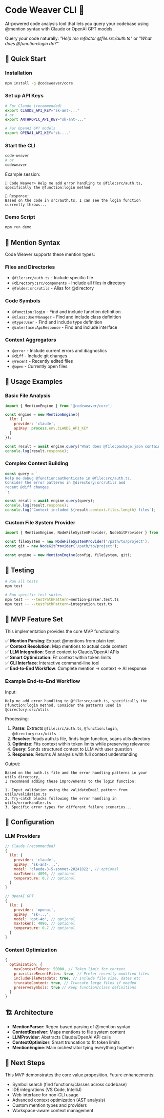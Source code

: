 # Code Weaver CLI 🧵

AI-powered code analysis tool that lets you query your codebase using @mention syntax with Claude or OpenAI GPT models.

Query your code naturally: *"Help me refactor @file:src/auth.ts"* or *"What does @function:login do?"*

## 🚀 Quick Start

### Installation

```bash
npm install -g @codeweaver/core
```

### Set up API Keys

```bash
# For Claude (recommended)
export CLAUDE_API_KEY="sk-ant-..."
# or
export ANTHROPIC_API_KEY="sk-ant-..."

# For OpenAI GPT models  
export OPENAI_API_KEY="sk-..."
```

### Start the CLI

```bash
code-weaver
# or
codeweaver
```

Example session:
```
🧵 Code Weaver> Help me add error handling to @file:src/auth.ts, specifically the @function:login method

🤖 Response:
Based on the code in src/auth.ts, I can see the login function currently throws...
```

### Demo Script

```bash
npm run demo
```

## 📝 Mention Syntax

Code Weaver supports these mention types:

### Files and Directories
- `@file:src/auth.ts` - Include specific file
- `@directory:src/components` - Include all files in directory  
- `@folder:src/utils` - Alias for @directory

### Code Symbols
- `@function:login` - Find and include function definition
- `@class:UserManager` - Find and include class definition
- `@type:User` - Find and include type definition
- `@interface:ApiResponse` - Find and include interface

### Context Aggregators
- `@error` - Include current errors and diagnostics
- `@diff` - Include git changes
- `@recent` - Recently edited files  
- `@open` - Currently open files

## 🔧 Usage Examples

### Basic File Analysis
```javascript
import { MentionEngine } from '@codeweaver/core';

const engine = new MentionEngine({
  llm: {
    provider: 'claude',
    apiKey: process.env.CLAUDE_API_KEY
  }
});

const result = await engine.query('What does @file:package.json contain?');
console.log(result.response);
```

### Complex Context Building
```javascript
const query = `
Help me debug @function:authenticate in @file:src/auth.ts. 
Consider the error patterns in @directory:src/utils and 
recent @diff changes.
`;

const result = await engine.query(query);
console.log(result.response);
console.log(`Context included ${result.context.files.length} files`);
```

### Custom File System Provider
```javascript
import { MentionEngine, NodeFileSystemProvider, NodeGitProvider } from '@codeweaver/core';

const fileSystem = new NodeFileSystemProvider('/path/to/project');
const git = new NodeGitProvider('/path/to/project');

const engine = new MentionEngine(config, fileSystem, git);
```

## 🧪 Testing

```bash
# Run all tests
npm test

# Run specific test suites
npm test -- --testPathPattern=mention-parser.test.ts
npm test -- --testPathPattern=integration.test.ts
```

## 🎯 MVP Feature Set

This implementation provides the core MVP functionality:

✅ **Mention Parsing**: Extract @mentions from plain text  
✅ **Context Resolution**: Map mentions to actual code content  
✅ **LLM Integration**: Send context to Claude/OpenAI APIs  
✅ **Smart Optimization**: Fit context within token limits  
✅ **CLI Interface**: Interactive command-line tool  
✅ **End-to-End Workflow**: Complete mention → context → AI response  

### Example End-to-End Workflow

Input:
```
Help me add error handling to @file:src/auth.ts, specifically the @function:login method. Consider the patterns used in @directory:src/utils
```

Processing:
1. **Parse**: Extracts `@file:src/auth.ts`, `@function:login`, `@directory:src/utils`
2. **Resolve**: Reads auth.ts file, finds login function, scans utils directory  
3. **Optimize**: Fits context within token limits while preserving relevance
4. **Query**: Sends structured context to LLM with user question
5. **Response**: Returns AI analysis with full context understanding

Output:
```
Based on the auth.ts file and the error handling patterns in your utils directory, 
I recommend adding these improvements to the login function:

1. Input validation using the validateEmail pattern from utils/validation.ts
2. Try-catch blocks following the error handling in utils/errorHandler.ts
3. Specific error types for different failure scenarios...
```

## 🔧 Configuration

### LLM Providers

```javascript
// Claude (recommended)
{
  llm: {
    provider: 'claude',
    apiKey: 'sk-ant-...',
    model: 'claude-3-5-sonnet-20241022', // optional
    maxTokens: 4096, // optional
    temperature: 0.7 // optional
  }
}

// OpenAI GPT
{
  llm: {
    provider: 'openai', 
    apiKey: 'sk-...',
    model: 'gpt-4o', // optional
    maxTokens: 4096, // optional  
    temperature: 0.7 // optional
  }
}
```

### Context Optimization

```javascript
{
  optimization: {
    maxContextTokens: 50000, // Token limit for context
    prioritizeRecentFiles: true, // Prefer recently modified files
    includeFileMetadata: true, // Include file size, dates etc
    truncateContent: true, // Truncate large files if needed
    preserveSymbols: true // Keep function/class definitions
  }
}
```

## 🏗️ Architecture

- **MentionParser**: Regex-based parsing of @mention syntax
- **ContextResolver**: Maps mentions to file system content
- **LLMProvider**: Abstracts Claude/OpenAI API calls  
- **ContextOptimizer**: Smart truncation to fit token limits
- **MentionEngine**: Main orchestrator tying everything together

## 🎯 Next Steps

This MVP demonstrates the core value proposition. Future enhancements:

- Symbol search (find functions/classes across codebase)
- IDE integrations (VS Code, IntelliJ)  
- Web interface for non-CLI usage
- Advanced context optimization (AST analysis)
- Custom mention types and providers
- Workspace-aware context management